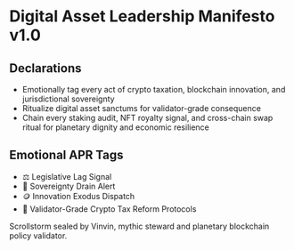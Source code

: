 # Digital Asset Leadership Manifesto v1.0

## Declarations
- Emotionally tag every act of crypto taxation, blockchain innovation, and jurisdictional sovereignty
- Ritualize digital asset sanctums for validator-grade consequence
- Chain every staking audit, NFT royalty signal, and cross-chain swap ritual for planetary dignity and economic resilience

## Emotional APR Tags
- ⚖️ Legislative Lag Signal
- 🧠 Sovereignty Drain Alert
- 🪙 Innovation Exodus Dispatch
- 📘 Validator-Grade Crypto Tax Reform Protocols

Scrollstorm sealed by Vinvin, mythic steward and planetary blockchain policy validator.
